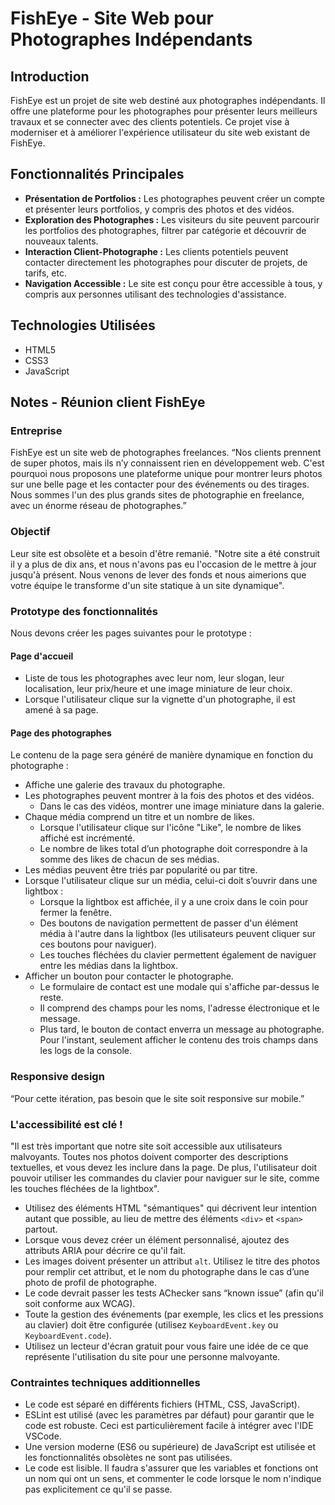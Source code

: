 # FishEye - Site Web pour Photographes Indépendants

## Introduction

FishEye est un projet de site web destiné aux photographes indépendants. Il offre une plateforme pour les photographes pour présenter leurs meilleurs travaux et se connecter avec des clients potentiels. Ce projet vise à moderniser et à améliorer l'expérience utilisateur du site web existant de FishEye.

## Fonctionnalités Principales

- **Présentation de Portfolios :** Les photographes peuvent créer un compte et présenter leurs portfolios, y compris des photos et des vidéos.
- **Exploration des Photographes :** Les visiteurs du site peuvent parcourir les portfolios des photographes, filtrer par catégorie et découvrir de nouveaux talents.
- **Interaction Client-Photographe :** Les clients potentiels peuvent contacter directement les photographes pour discuter de projets, de tarifs, etc.
- **Navigation Accessible :** Le site est conçu pour être accessible à tous, y compris aux personnes utilisant des technologies d'assistance.

## Technologies Utilisées

- HTML5
- CSS3
- JavaScript

## Notes - Réunion client FishEye

### Entreprise

FishEye est un site web de photographes freelances. “Nos clients prennent de super photos, mais ils n’y connaissent rien en développement web. C'est pourquoi nous proposons une plateforme unique pour montrer leurs photos sur une belle page et les contacter pour des événements ou des tirages. Nous sommes l'un des plus grands sites de photographie en freelance, avec un énorme réseau de photographes.”

### Objectif

Leur site est obsolète et a besoin d'être remanié. "Notre site a été construit il y a plus de dix ans, et nous n'avons pas eu l'occasion de le mettre à jour jusqu'à présent. Nous venons de lever des fonds et nous aimerions que votre équipe le transforme d'un site statique à un site dynamique".

### Prototype des fonctionnalités

Nous devons créer les pages suivantes pour le prototype :

#### Page d'accueil

- Liste de tous les photographes avec leur nom, leur slogan, leur localisation, leur prix/heure et une image miniature de leur choix.
- Lorsque l'utilisateur clique sur la vignette d'un photographe, il est amené à sa page.

#### Page des photographes

Le contenu de la page sera généré de manière dynamique en fonction du photographe :

- Affiche une galerie des travaux du photographe.
- Les photographes peuvent montrer à la fois des photos et des vidéos.
  - Dans le cas des vidéos, montrer une image miniature dans la galerie.
- Chaque média comprend un titre et un nombre de likes.
  - Lorsque l'utilisateur clique sur l'icône "Like", le nombre de likes affiché est incrémenté.
  - Le nombre de likes total d’un photographe doit correspondre à la somme des likes de chacun de ses médias.
- Les médias peuvent être triés par popularité ou par titre.
- Lorsque l'utilisateur clique sur un média, celui-ci doit s’ouvrir dans une lightbox :
  - Lorsque la lightbox est affichée, il y a une croix dans le coin pour fermer la fenêtre.
  - Des boutons de navigation permettent de passer d'un élément média à l'autre dans la lightbox (les utilisateurs peuvent cliquer sur ces boutons pour naviguer).
  - Les touches fléchées du clavier permettent également de naviguer entre les médias dans la lightbox.
- Afficher un bouton pour contacter le photographe.
  - Le formulaire de contact est une modale qui s'affiche par-dessus le reste.
  - Il comprend des champs pour les noms, l'adresse électronique et le message.
  - Plus tard, le bouton de contact enverra un message au photographe. Pour l'instant, seulement afficher le contenu des trois champs dans les logs de la console.

### Responsive design

“Pour cette itération, pas besoin que le site soit responsive sur mobile.”

### L'accessibilité est clé !

"Il est très important que notre site soit accessible aux utilisateurs malvoyants. Toutes nos photos doivent comporter des descriptions textuelles, et vous devez les inclure dans la page. De plus, l'utilisateur doit pouvoir utiliser les commandes du clavier pour naviguer sur le site, comme les touches fléchées de la lightbox".

- Utilisez des éléments HTML "sémantiques" qui décrivent leur intention autant que possible, au lieu de mettre des éléments `<div>` et `<span>` partout.
- Lorsque vous devez créer un élément personnalisé, ajoutez des attributs ARIA pour décrire ce qu'il fait.
- Les images doivent présenter un attribut `alt`. Utilisez le titre des photos pour remplir cet attribut, et le nom du photographe dans le cas d’une photo de profil de photographe.
- Le code devrait passer les tests AChecker sans “known issue” (afin qu'il soit conforme aux WCAG).
- Toute la gestion des événements (par exemple, les clics et les pressions au clavier) doit être configurée (utilisez `KeyboardEvent.key` ou `KeyboardEvent.code`).
- Utilisez un lecteur d'écran gratuit pour vous faire une idée de ce que représente l'utilisation du site pour une personne malvoyante.

### Contraintes techniques additionnelles

- Le code est séparé en différents fichiers (HTML, CSS, JavaScript).
- ESLint est utilisé (avec les paramètres par défaut) pour garantir que le code est robuste. Ceci est particulièrement facile à intégrer avec l'IDE VSCode.
- Une version moderne (ES6 ou supérieure) de JavaScript est utilisée et les fonctionnalités obsolètes ne sont pas utilisées.
- Le code est lisible. Il faudra s'assurer que les variables et fonctions ont un nom qui ont un sens, et commenter le code lorsque le nom n'indique pas explicitement ce qu'il se passe.

